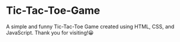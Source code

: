 # Tic-Tac-Toe-Game
A simple and funny Tic-Tac-Toe Game created using HTML, CSS, and JavaScript. Thank you for visiting!😀
